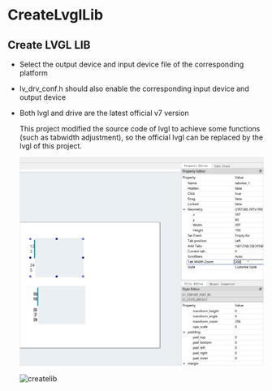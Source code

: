# CreateLvglLib
## Create LVGL LIB

- Select the output device and input device file of the corresponding platform

- lv_drv_conf.h should also enable the corresponding input device and output device

- Both lvgl and drive are the latest official v7 version

  This project modified the source code of lvgl to achieve some functions (such as tabwidth adjustment), so the official lvgl can be replaced by the lvgl of this project.

  ![tabwidth](https://github.com/mrQzs/CreateLvglLib/blob/main/tabwidth.gif)

  ![createlib](https://github.com/mrQzs/CreateLvglLib/blob/main/createlib.gif)
